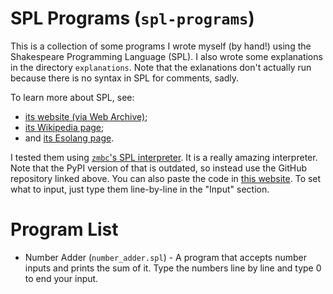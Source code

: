 # SPL Programs (`spl-programs`)
This is a collection of some programs I wrote myself (by hand!) using the Shakespeare Programming Language (SPL).
I also wrote some explanations in the directory `explanations`. Note that the exlanations don't actually run because there is no syntax in SPL for comments, sadly.

To learn more about SPL, see:
* [its website (via Web Archive)](https://web.archive.org/web/20220721085340/http://shakespearelang.sourceforge.net/report/shakespeare/shakespeare.html#SECTION000110000000000000000);
* [its Wikipedia page](https://en.wikipedia.org/wiki/Shakespeare_Programming_Language);
* and [its Esolang page](https://esolangs.org/wiki/Shakespeare).

I tested them using [`zmbc`'s SPL interpreter](https://github.com/zmbc/shakespearelang). It is a really amazing interpreter. Note that the PyPI version of that is outdated, so instead use the GitHub repository linked above. You can also paste the code in [this website](https://tio.run/##pVbLjts2FN3zK5jVbKbqfnZTIEDSTYpMgiAIZkGJVxZhPhQ@xlV/fnpIUbLssZ0C9caixPs45557yTDq19cvA/GPthfGpcA/kNaOf3NeS/6XdzsvTMPYZ2fI3XPBJ5fsjhth@UHFAS88GeH3otXERxEV2Y4a9mfSimLer9WeDipQNTy4bOr6rRlCZJtP40BaiftTn7OBSd3AleVShTFFmmN/EEZTbNj8f88jYPRaxEiefI7xaCX5QBbgQtJRIf7j709Aw/iF32MX@ceH6vUuIFw2ClxYubidmsumTx1ZysaZSbUGQwqFN1j9eG9hX50Xl@XLM6vZPzD@3SWup2wXYhoVggog8ppC4K3CW4PKTHwQuv8N@CNJ3rmD8PLdbCs8cREWYzxlPqTqe9CBovCW4oFAhoALKwPCc69Aa@vFCzGOUK4kFocpkO7f8aeRxD7XzXOjLMKcxClmS5iQTEZb9iJtVD1GFA@5ILyEeUgB/zKFODHuIC3vgMACgRwVIbscWSBHkaLqk4YX5TnQGY4sOsqvQrJ2yqEM@bvAuBRTs81oIKGR/A3om1TxyHjA20ghQnBSln8X5lTMVOkvq4zrv3Ay10NPF2jJ5pXebWpsU5ZcZKN2Q5z46F2SfA8xSGcqN4ODk@Y8g6zIt0n9eP@3iqvEbki2anb0QoUq2bl3j5qd11ulfhkK5Fjklik8w7t5LCkUAIMKM4RlBehadHveibjwmqt3gmCNfQvCBQx1lhxB1BcbFKcwjsK7rp4jlgLwZ0LVWY6G2qRdnmN51yrXiGXzFthJWO1e6CgXVF0mTKHiUgsPnz55AVfuYBdZCiP@AUqwhw5ypowHMq13CsMOPTamjUxuxM1MvY2bl61OuRc6TQCIh7VLwh7Nu@KfCywyEcp70lWmh0FhQFexXqOYXeN4Lvh2DjUXtUHJxqWoZfdc1udbsx06@YMGtW7GjG8hwF/N9GPZ5@Tucp/bF5wsOO6cPWrsfONzPTYf3nToydg6OO8VyV/MDHaJLcghGKExGo1zOBEHYUKsMwvfrDsdGGwhcM5vzev7p6@f508nA16UnGauTr7MMed82dU5W/pj0dTl5OsxMTpbhVUYynNwwPjHWYc7g1wV16WW1lMmgLXFAVuPkeZ/zsKN/Kq4rlb7OFFWNrdq3zm3lvRncvliFK9NkrWTMq@M9ylDE1ZhWZtKE3XDJXA1i7PguCbtcNRuWvxWCgeFqlwrpciHNziOrp7RuL25PIBwz@mpy7eQVqusujrE2Tn5uVWfX1//BQ). To set what to input, just type them line-by-line in the "Input" section.

# Program List
* Number Adder (`number_adder.spl`) - A program that accepts number inputs and prints the sum of it. Type the numbers line by line and type 0 to end your input.
